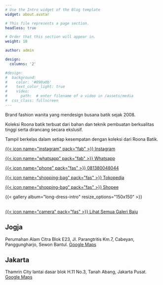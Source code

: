 ```yaml
---
# Use the Intro widget of the Blog template
widget: about.avatar

# This file represents a page section.
headless: true

# Order that this section will appear in.
weight: 10

author: admin

design:
  columns: '2'

#design:
#  background:
#    color: '#090a0b'
#    text_color_light: true
#    video:
#      path:  # enter filename of a video in /assets/media
#  css_class: fullscreen
---
```


Brand fashion wanita yang mendesign busana batik sejak 2008.   
  
Koleksi Roona batik terbuat dari bahan dan teknik pembuatan berkualitas tinggi serta dirancang secara ekslusif.  
  
Tampil berkelas dalam setiap kesempatan dengan koleksi dari Roona Batik.  


<a href="https://instagram.com/roona.batik" class="bigbutton">{{< icon name="instagram" pack="fab" >}} Instagram</a>  

<a href="https://api.whatsapp.com/send?phone=6281380048044" class="bigbutton">{{< icon name="whatsapp" pack="fab" >}} Whatsapp</a>  

<a href="tel:081380048044" class="bigbutton">{{< icon name="phone" pack="fas" >}} 081380048044</a>  

<a href="https://www.tokopedia.com/roonabatik/" class="bigbutton">{{< icon name="shopping-bag" pack="fas" >}} Tokopedia</a>  

<a href="https://shopee.co.id/roona_batik" class="bigbutton">{{< icon name="shopping-bag" pack="fas" >}} Shopee</a>  

{{< gallery album="long-dress-intro" resize_options="150x150" >}}  
  
<br><a href="/galeri/" class="bigbutton">{{< icon name="camera" pack="fas" >}} Lihat Semua Galeri Baju</a>  

<!-- ![Roona Batik](slide-1.webp) -->

## Jogja
Perumahan Alam Citra Blok E23, Jl. Parangtritis Km.7, Cabeyan, Panggungharjo, Sewon Bantul.
[Google Maps](https://goo.gl/maps/tmK16WBUpbNWy27x6)

## Jakarta
Thamrin City lantai dasar blok H.11 No.3, Tanah Abang, Jakarta Pusat.
[Google Maps](https://goo.gl/maps/GSXhcys12jXjzvQ16)

